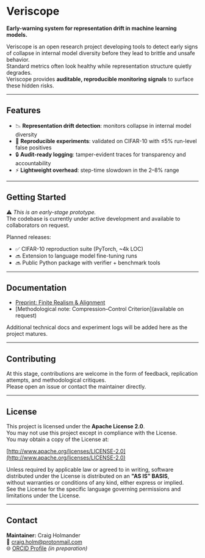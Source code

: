 # Veriscope

**Early-warning system for representation drift in machine learning models.**

Veriscope is an open research project developing tools to detect early signs of collapse in internal model diversity before they lead to brittle and unsafe behavior.  
Standard metrics often look healthy while representation structure quietly degrades.  
Veriscope provides **auditable, reproducible monitoring signals** to surface these hidden risks.

---

## Features

- 📉 **Representation drift detection**: monitors collapse in internal model diversity  
- 🧪 **Reproducible experiments**: validated on CIFAR-10 with ≤5% run-level false positives  
- 🔒 **Audit-ready logging**: tamper-evident traces for transparency and accountability  
- ⚡ **Lightweight overhead**: step-time slowdown in the 2–8% range

---

## Getting Started

⚠️ *This is an early-stage prototype.*  
The codebase is currently under active development and available to collaborators on request.  

Planned releases:  
- ✅ CIFAR-10 reproduction suite (PyTorch, ~4k LOC)  
- 🔜 Extension to language model fine-tuning runs  
- 🔜 Public Python package with verifier + benchmark tools  

---

## Documentation

- [Preprint: Finite Realism & Alignment](https://doi.org/10.5281/zenodo.17226486)  
- [Methodological note: Compression–Control Criterion](available on request)  

Additional technical docs and experiment logs will be added here as the project matures.

---

## Contributing

At this stage, contributions are welcome in the form of feedback, replication attempts, and methodological critiques.  
Please open an issue or contact the maintainer directly.  

---

## License

This project is licensed under the **Apache License 2.0**.  
You may not use this project except in compliance with the License.  
You may obtain a copy of the License at:

[http://www.apache.org/licenses/LICENSE-2.0](http://www.apache.org/licenses/LICENSE-2.0)

Unless required by applicable law or agreed to in writing, software  
distributed under the License is distributed on an **"AS IS" BASIS**,  
without warranties or conditions of any kind, either express or implied.  
See the License for the specific language governing permissions and  
limitations under the License.

---

## Contact

**Maintainer:** Craig Holmander  
📧 craig.holm@protonmail.com  
🌐 [ORCID Profile](https://orcid.org/) *(in preparation)*  
